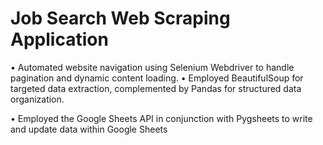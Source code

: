 # Job Search Web Scraping Application
• Automated website navigation using Selenium Webdriver to handle pagination and dynamic content loading.
• Employed BeautifulSoup for targeted data extraction, complemented by Pandas for structured data organization.

• Employed the Google Sheets API in conjunction with Pygsheets to write and update data within Google Sheets
